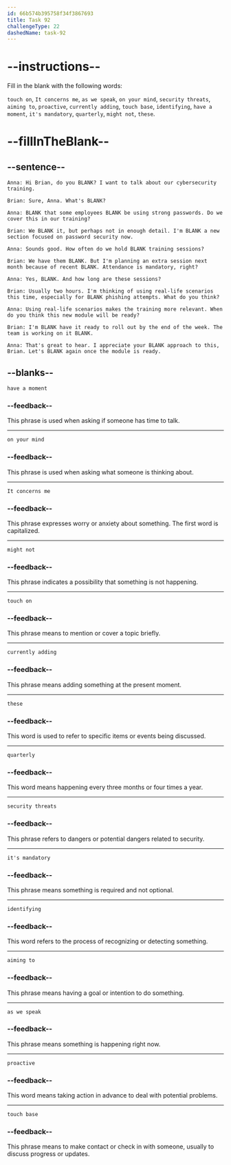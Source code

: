 ```yaml
---
id: 66b574b395758f34f3867693
title: Task 92
challengeType: 22
dashedName: task-92
---
```


# --instructions--

Fill in the blank with the following words:

`touch on`, `It concerns me`, `as we speak`, `on your mind`, `security threats`, `aiming to`, `proactive`, `currently adding`, `touch base`, `identifying`, `have a moment`, `it's mandatory`, `quarterly`, `might not`, `these`.

# --fillInTheBlank--

## --sentence--

`Anna: Hi Brian, do you BLANK? I want to talk about our cybersecurity training.`

`Brian: Sure, Anna. What's BLANK?`

`Anna: BLANK that some employees BLANK be using strong passwords. Do we cover this in our training?`

`Brian: We BLANK it, but perhaps not in enough detail. I'm BLANK a new section focused on password security now.`

`Anna: Sounds good. How often do we hold BLANK training sessions?`

`Brian: We have them BLANK. But I'm planning an extra session next month because of recent BLANK. Attendance is mandatory, right?`

`Anna: Yes, BLANK. And how long are these sessions?`

`Brian: Usually two hours. I'm thinking of using real-life scenarios this time, especially for BLANK phishing attempts. What do you think?`

`Anna: Using real-life scenarios makes the training more relevant. When do you think this new module will be ready?`

`Brian: I'm BLANK have it ready to roll out by the end of the week. The team is working on it BLANK.`

`Anna: That's great to hear. I appreciate your BLANK approach to this, Brian. Let's BLANK again once the module is ready.`

## --blanks--

`have a moment`

### --feedback--

This phrase is used when asking if someone has time to talk.

---

`on your mind`

### --feedback--

This phrase is used when asking what someone is thinking about.

---

`It concerns me`

### --feedback--

This phrase expresses worry or anxiety about something. The first word is capitalized.

---

`might not`

### --feedback--

This phrase indicates a possibility that something is not happening.

---

`touch on`

### --feedback--

This phrase means to mention or cover a topic briefly.

---

`currently adding`

### --feedback--

This phrase means adding something at the present moment.

---

`these`

### --feedback--

This word is used to refer to specific items or events being discussed.

---

`quarterly`

### --feedback--

This word means happening every three months or four times a year.

---

`security threats`

### --feedback--

This phrase refers to dangers or potential dangers related to security.

---

`it's mandatory`

### --feedback--

This phrase means something is required and not optional.

---

`identifying`

### --feedback--

This word refers to the process of recognizing or detecting something.

---

`aiming to`

### --feedback--

This phrase means having a goal or intention to do something.

---

`as we speak`

### --feedback--

This phrase means something is happening right now.

---

`proactive`

### --feedback--

This word means taking action in advance to deal with potential problems.

---

`touch base`

### --feedback--

This phrase means to make contact or check in with someone, usually to discuss progress or updates.
